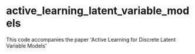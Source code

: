 # active_learning_latent_variable_models
This code accompanies the paper 'Active Learning for Discrete Latent Variable Models'
